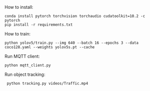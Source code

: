 

How to install:

```commandline
conda install pytorch torchvision torchaudio cudatoolkit=10.2 -c pytorch
pip install -r requirements.txt
```

How to train:

```commandline
python yolov5/train.py --img 640 --batch 16 --epochs 3 --data coco128.yaml --weights yolov5s.pt --cache
```

Run MQTT client:

```commandline
python mqtt_client.py
```

Run object tracking:

```commandline
 python tracking.py videos/Traffic.mp4
```